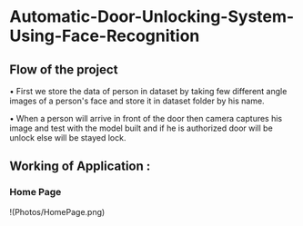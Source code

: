 # Automatic-Door-Unlocking-System-Using-Face-Recognition

## Flow of the project
• First we store the data of person in dataset by taking few different angle images of a person's face and store it in dataset folder by his name.

• When a person will arrive in front of the door then camera captures his image and test with the model built and if he is authorized door will be unlock else will be stayed lock.

## Working of Application :

### Home Page

!(Photos/HomePage.png)
